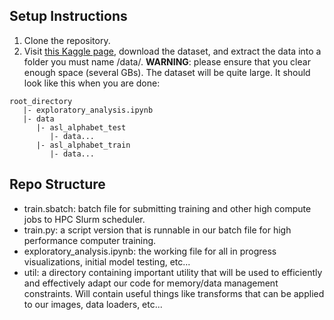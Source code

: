 ## **Setup Instructions**

1. Clone the repository.
2. Visit [this Kaggle page](https://www.kaggle.com/datasets/grassknoted/asl-alphabet), download the dataset, and extract the data into a folder you must name /data/. **WARNING**: please ensure that you clear enough space (several GBs). The dataset will be quite large. It should look like this when you are done:

```
root_directory
   |- exploratory_analysis.ipynb
   |- data
      |- asl_alphabet_test
         |- data...
      |- asl_alphabet_train
         |- data...
```

## **Repo Structure**

- train.sbatch: batch file for submitting training and other high compute jobs to HPC Slurm scheduler.
- train.py: a script version that is runnable in our batch file for high performance computer training.
- exploratory_analysis.ipynb: the working file for all in progress visualizations, initial model testing, etc...
- util: a directory containing important utility that will be used to efficiently and effectively adapt our code for memory/data management constraints. Will contain useful things like transforms that can be applied to our images, data loaders, etc...

